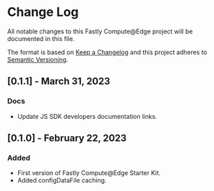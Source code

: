 # Change Log

All notable changes to this Fastly Compute@Edge project will be documented in this file.

The format is based on [Keep a Changelog](http://keepachangelog.com/)
and this project adheres to [Semantic Versioning](http://semver.org/).

## [0.1.1] - March 31, 2023

### Docs

- Update JS SDK developers documentation links.

## [0.1.0] - February 22, 2023

### Added

- First version of Fastly Compute@Edge Starter Kit.
- Added configDataFile caching.
